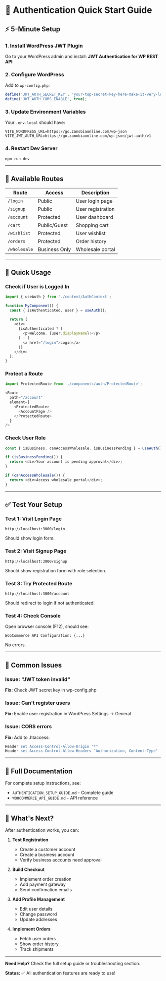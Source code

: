 # 🚀 Authentication Quick Start Guide

## ⚡ 5-Minute Setup

### 1. Install WordPress JWT Plugin

Go to your WordPress admin and install:
**JWT Authentication for WP REST API**

### 2. Configure WordPress

Add to `wp-config.php`:

```php
define('JWT_AUTH_SECRET_KEY', 'your-top-secret-key-here-make-it-very-long-and-random');
define('JWT_AUTH_CORS_ENABLE', true);
```

### 3. Update Environment Variables

Your `.env.local` should have:

```env
VITE_WORDPRESS_URL=https://go.zanobiaonline.com/wp-json
VITE_JWT_AUTH_URL=https://go.zanobiaonline.com/wp-json/jwt-auth/v1
```

### 4. Restart Dev Server

```bash
npm run dev
```

---

## 📍 Available Routes

| Route | Access | Description |
|-------|--------|-------------|
| `/login` | Public | User login page |
| `/signup` | Public | User registration |
| `/account` | Protected | User dashboard |
| `/cart` | Public/Guest | Shopping cart |
| `/wishlist` | Protected | User wishlist |
| `/orders` | Protected | Order history |
| `/wholesale` | Business Only | Wholesale portal |

---

## 🔑 Quick Usage

### Check if User is Logged In

```javascript
import { useAuth } from './context/AuthContext';

function MyComponent() {
  const { isAuthenticated, user } = useAuth();
  
  return (
    <div>
      {isAuthenticated ? (
        <p>Welcome, {user.displayName}!</p>
      ) : (
        <a href="/login">Login</a>
      )}
    </div>
  );
}
```

### Protect a Route

```javascript
import ProtectedRoute from './components/auth/ProtectedRoute';

<Route 
  path="/account" 
  element={
    <ProtectedRoute>
      <AccountPage />
    </ProtectedRoute>
  } 
/>
```

### Check User Role

```javascript
const { isBusiness, canAccessWholesale, isBusinessPending } = useAuth();

if (isBusinessPending()) {
  return <div>Your account is pending approval</div>;
}

if (canAccessWholesale()) {
  return <div>Access wholesale portal</div>;
}
```

---

## ✅ Test Your Setup

### Test 1: Visit Login Page
```
http://localhost:3000/login
```
Should show login form.

### Test 2: Visit Signup Page
```
http://localhost:3000/signup
```
Should show registration form with role selection.

### Test 3: Try Protected Route
```
http://localhost:3000/account
```
Should redirect to login if not authenticated.

### Test 4: Check Console
Open browser console (F12), should see:
```
WooCommerce API Configuration: {...}
```
No errors.

---

## 🐛 Common Issues

### Issue: "JWT token invalid"
**Fix:** Check JWT secret key in wp-config.php

### Issue: Can't register users
**Fix:** Enable user registration in WordPress Settings → General

### Issue: CORS errors
**Fix:** Add to .htaccess:
```apache
Header set Access-Control-Allow-Origin "*"
Header set Access-Control-Allow-Headers "Authorization, Content-Type"
```

---

## 📖 Full Documentation

For complete setup instructions, see:
- `AUTHENTICATION_SETUP_GUIDE.md` - Complete guide
- `WOOCOMMERCE_API_GUIDE.md` - API reference

---

## 🎯 What's Next?

After authentication works, you can:

1. **Test Registration**
   - Create a customer account
   - Create a business account
   - Verify business accounts need approval

2. **Build Checkout**
   - Implement order creation
   - Add payment gateway
   - Send confirmation emails

3. **Add Profile Management**
   - Edit user details
   - Change password
   - Update addresses

4. **Implement Orders**
   - Fetch user orders
   - Show order history
   - Track shipments

---

**Need Help?** Check the full setup guide or troubleshooting section.

**Status:** ✅ All authentication features are ready to use!

